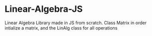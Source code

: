 # Linear-Algebra-JS

Linear Algebra Library made in JS from scratch.
Class Matrix in order intialize a matrix, and the LinAlg class for all operations
